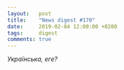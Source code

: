 ```yaml
---
layout:   post
title:    "News digest #170"
date:     2019-02-04 12:00:00 +0200
tags:     digest
comments: true
---
```


_Українська, еге?_
